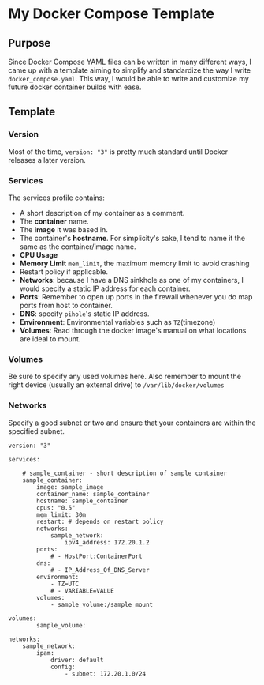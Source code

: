 # My Docker Compose Template
## Purpose
Since Docker Compose YAML files can be written in many different ways, I came up with a template aiming to simplify and standardize the way I write `docker_compose.yaml`. This way, I would be able to write and customize my future docker container builds with ease.
## Template
### Version
Most of the time, `version: "3"` is pretty much standard until Docker releases a later version.
### Services
The services profile contains:
* A short description of my container as a comment.
* The **container** name.
* The **image** it was based in.
* The container's **hostname**. For simplicity's sake, I tend to name it the same as the container/image name.
* **CPU Usage**
* **Memory Limit** `mem_limit`, the maximum memory limit to avoid crashing
* Restart policy if applicable.
* **Networks**: because I have a DNS sinkhole as one of my containers, I would specify a static IP address for each container.
* **Ports**: Remember to open up ports in the firewall whenever you do map ports from host to container.
* **DNS**: specify `pihole`'s static IP address.
* **Environment**:  Environmental variables such as `TZ`(timezone)
* **Volumes**: Read through the docker image's manual on what locations are ideal to mount.
### Volumes
Be sure to specify any used volumes here. Also remember to mount the right device (usually an external drive) to `/var/lib/docker/volumes`
### Networks
Specify a good subnet or two and ensure that your containers are within the specified subnet.

```
version: "3"

services:
	
	# sample_container - short description of sample container
	sample_container:
		image: sample_image
		container_name: sample_container
		hostname: sample_container
        cpus: "0.5"
        mem_limit: 30m
		restart: # depends on restart policy
		networks:
			sample_network:
				ipv4_address: 172.20.1.2
		ports:
			# - HostPort:ContainerPort
		dns:
			# - IP_Address_Of_DNS_Server
		environment:
			- TZ=UTC
			# - VARIABLE=VALUE
		volumes:
			- sample_volume:/sample_mount
	
volumes:
		sample_volume:

networks:
	sample_network:
		ipam:
			driver: default
			config:
				- subnet: 172.20.1.0/24
```
